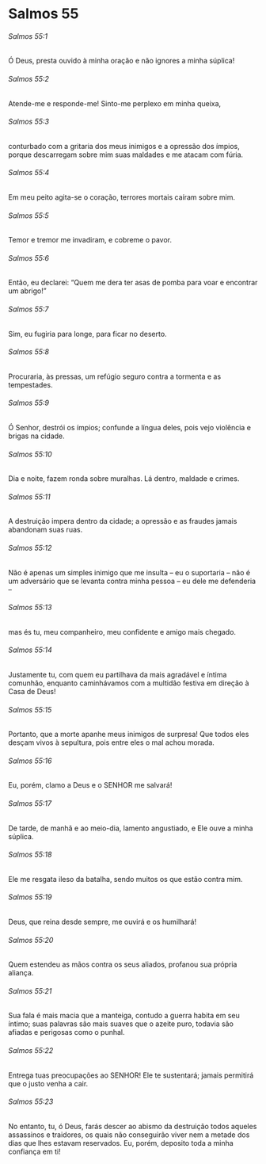 # Salmos 55

###### Salmos 55:1

Ó Deus, presta ouvido à minha oração e não ignores a minha súplica!

###### Salmos 55:2

Atende-me e responde-me! Sinto-me perplexo em minha queixa,

###### Salmos 55:3

conturbado com a gritaria dos meus inimigos e a opressão dos ímpios, porque descarregam sobre mim suas maldades e me atacam com fúria.

###### Salmos 55:4

Em meu peito agita-se o coração, terrores mortais caíram sobre mim.

###### Salmos 55:5

Temor e tremor me invadiram, e cobreme o pavor.

###### Salmos 55:6

Então, eu declarei: “Quem me dera ter asas de pomba para voar e encontrar um abrigo!”

###### Salmos 55:7

Sim, eu fugiria para longe, para ficar no deserto.

###### Salmos 55:8

Procuraria, às pressas, um refúgio seguro contra a tormenta e as tempestades.

###### Salmos 55:9

Ó Senhor, destrói os ímpios; confunde a língua deles, pois vejo violência e brigas na cidade.

###### Salmos 55:10

Dia e noite, fazem ronda sobre muralhas. Lá dentro, maldade e crimes.

###### Salmos 55:11

A destruição impera dentro da cidade; a opressão e as fraudes jamais abandonam suas ruas.

###### Salmos 55:12

Não é apenas um simples inimigo que me insulta – eu o suportaria – não é um adversário que se levanta contra minha pessoa – eu dele me defenderia –

###### Salmos 55:13

mas és tu, meu companheiro, meu confidente e amigo mais chegado.

###### Salmos 55:14

Justamente tu, com quem eu partilhava da mais agradável e íntima comunhão, enquanto caminhávamos com a multidão festiva em direção à Casa de Deus!

###### Salmos 55:15

Portanto, que a morte apanhe meus inimigos de surpresa! Que todos eles desçam vivos à sepultura, pois entre eles o mal achou morada.

###### Salmos 55:16

Eu, porém, clamo a Deus e o SENHOR me salvará!

###### Salmos 55:17

De tarde, de manhã e ao meio-dia, lamento angustiado, e Ele ouve a minha súplica.

###### Salmos 55:18

Ele me resgata ileso da batalha, sendo muitos os que estão contra mim.

###### Salmos 55:19

Deus, que reina desde sempre, me ouvirá e os humilhará!

###### Salmos 55:20

Quem estendeu as mãos contra os seus aliados, profanou sua própria aliança.

###### Salmos 55:21

Sua fala é mais macia que a manteiga, contudo a guerra habita em seu íntimo; suas palavras são mais suaves que o azeite puro, todavia são afiadas e perigosas como o punhal.

###### Salmos 55:22

Entrega tuas preocupações ao SENHOR! Ele te sustentará; jamais permitirá que o justo venha a cair.

###### Salmos 55:23

No entanto, tu, ó Deus, farás descer ao abismo da destruição todos aqueles assassinos e traidores, os quais não conseguirão viver nem a metade dos dias que lhes estavam reservados. Eu, porém, deposito toda a minha confiança em ti!

